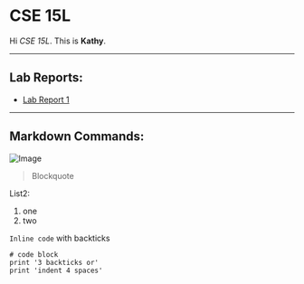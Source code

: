 # CSE 15L


Hi *CSE 15L*.
This is **Kathy**.


---
## Lab Reports: ##
* [Lab Report 1](https://kathyww.github.io/cse15l-lab-reports/lab-report-1-week-2.html)
---



## Markdown Commands: ##
![Image](http://url/a.png)

> Blockquote


List2:
1. one
2. two



`Inline code` with backticks

```
# code block
print '3 backticks or'
print 'indent 4 spaces'
```
